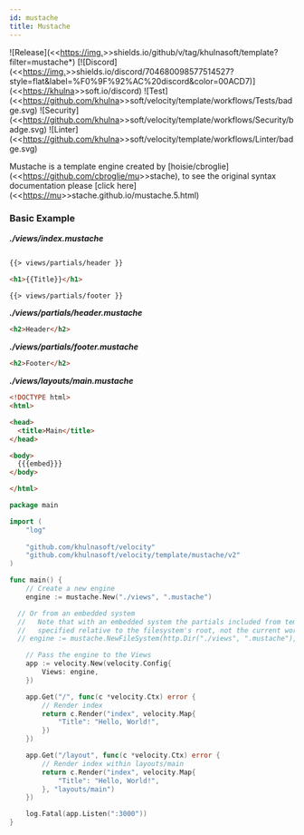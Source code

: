 ```yaml
---
id: mustache
title: Mustache
---
```


![Release](<<<https://img.>>>shields.io/github/v/tag/khulnasoft/template?filter=mustache*)
[![Discord](<<<https://img.>>>shields.io/discord/704680098577514527?style=flat&label=%F0%9F%92%AC%20discord&color=00ACD7)](<<<https://khulna>>>soft.io/discord)
![Test](<<<https://github.com/khulna>>>soft/velocity/template/workflows/Tests/badge.svg)
![Security](<<<https://github.com/khulna>>>soft/velocity/template/workflows/Security/badge.svg)
![Linter](<<<https://github.com/khulna>>>soft/velocity/template/workflows/Linter/badge.svg)

Mustache is a template engine created by [hoisie/cbroglie](<<<https://github.com/cbroglie/mu>>>stache), to see the original syntax documentation please [click here](<<<https://mu>>>stache.github.io/mustache.5.html)

### Basic Example

_**./views/index.mustache**_
```html  

{{> views/partials/header }}

<h1>{{Title}}</h1>

{{> views/partials/footer }}
```  

_**./views/partials/header.mustache**_
```html
<h2>Header</h2>
```  

_**./views/partials/footer.mustache**_
```html
<h2>Footer</h2>
```  

_**./views/layouts/main.mustache**_
```html
<!DOCTYPE html>
<html>

<head>
  <title>Main</title>
</head>

<body>
  {{{embed}}}
</body>

</html>
```  


```go
package main

import (
	"log"
	
	"github.com/khulnasoft/velocity"
	"github.com/khulnasoft/velocity/template/mustache/v2"
)

func main() {
	// Create a new engine
	engine := mustache.New("./views", ".mustache")

  // Or from an embedded system
  //   Note that with an embedded system the partials included from template files must be
  //   specified relative to the filesystem's root, not the current working directory
  // engine := mustache.NewFileSystem(http.Dir("./views", ".mustache"), ".mustache")

	// Pass the engine to the Views
	app := velocity.New(velocity.Config{
		Views: engine,
	})

	app.Get("/", func(c *velocity.Ctx) error {
		// Render index
		return c.Render("index", velocity.Map{
			"Title": "Hello, World!",
		})
	})

	app.Get("/layout", func(c *velocity.Ctx) error {
		// Render index within layouts/main
		return c.Render("index", velocity.Map{
			"Title": "Hello, World!",
		}, "layouts/main")
	})

	log.Fatal(app.Listen(":3000"))
}

```
